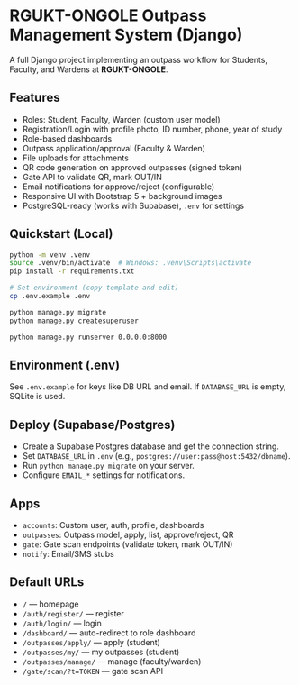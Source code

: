 
# RGUKT-ONGOLE Outpass Management System (Django)

A full Django project implementing an outpass workflow for Students, Faculty, and Wardens at **RGUKT-ONGOLE**.

## Features
- Roles: Student, Faculty, Warden (custom user model)
- Registration/Login with profile photo, ID number, phone, year of study
- Role-based dashboards
- Outpass application/approval (Faculty & Warden)
- File uploads for attachments
- QR code generation on approved outpasses (signed token)
- Gate API to validate QR, mark OUT/IN
- Email notifications for approve/reject (configurable)
- Responsive UI with Bootstrap 5 + background images
- PostgreSQL-ready (works with Supabase), `.env` for settings

## Quickstart (Local)
```bash
python -m venv .venv
source .venv/bin/activate  # Windows: .venv\Scripts\activate
pip install -r requirements.txt

# Set environment (copy template and edit)
cp .env.example .env

python manage.py migrate
python manage.py createsuperuser

python manage.py runserver 0.0.0.0:8000
```

## Environment (.env)
See `.env.example` for keys like DB URL and email.
If `DATABASE_URL` is empty, SQLite is used.

## Deploy (Supabase/Postgres)
- Create a Supabase Postgres database and get the connection string.
- Set `DATABASE_URL` in `.env` (e.g., `postgres://user:pass@host:5432/dbname`).
- Run `python manage.py migrate` on your server.
- Configure `EMAIL_*` settings for notifications.

## Apps
- `accounts`: Custom user, auth, profile, dashboards
- `outpasses`: Outpass model, apply, list, approve/reject, QR
- `gate`: Gate scan endpoints (validate token, mark OUT/IN)
- `notify`: Email/SMS stubs

## Default URLs
- `/` — homepage
- `/auth/register/` — register
- `/auth/login/` — login
- `/dashboard/` — auto-redirect to role dashboard
- `/outpasses/apply/` — apply (student)
- `/outpasses/my/` — my outpasses (student)
- `/outpasses/manage/` — manage (faculty/warden)
- `/gate/scan/?t=TOKEN` — gate scan API
```

